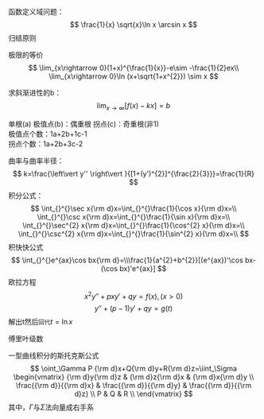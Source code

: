 函数定义域问题：
$$
\frac{1}{x} \sqrt{x}\ln x \arcsin x
$$
归结原则



极限的等价
$$
\lim_{x\rightarrow 0}(1+x)^{\frac{1}{x}}-e\sim -\frac{1}{2}ex\\
\lim_{x\rightarrow 0}\ln (x+\sqrt{1+x^{2}}) \sim x
$$


求斜渐进性的b：
$$\lim_{x\rightarrow \infty}[f(x)-kx]=b$$

单根(a)
极值点(b)：偶重根 
拐点(c)：奇重根(非1)  
极值点个数：1a+2b+1c-1  
拐点个数：1a+2b+3c-2  

曲率与曲率半径：
$$
k=\frac{\left\vert y'' \right\vert }{[1+(y')^{2}]^{\frac{2}{3}}}=\frac{1}{R}
$$
积分公式：
$$
\int_{}^{}\sec x{\rm d}x=\int_{}^{}\frac{1}{\cos x}{\rm d}x=\\
\int_{}^{}\csc x{\rm d}x=\int_{}^{}\frac{1}{\sin x}{\rm d}x=\\
\int_{}^{}\sec^{2} x{\rm d}x=\int_{}^{}\frac{1}{\cos^{2} x}{\rm d}x=\\
\int_{}^{}\csc^{2} x{\rm d}x=\int_{}^{}\frac{1}{\sin^{2} x}{\rm d}x=\\
$$
积快快公式
$$
\int_{}^{}e^{ax}\cos bx{\rm d}=\\\frac{1}{a^{2}+b^{2}}[(e^{ax})'\cos bx-(\cos bx)'e^{ax}]
$$
欧拉方程
$$
x^{2}y''+pxy'+qy=f(x),(x>0)
$$
$$
y''+(p-1)y'+qy=g(t)
$$
解出t然后`回代`$t=\ln x$


傅里叶级数

一型曲线积分的斯托克斯公式
$$
\oint_\Gamma P {\rm d}x+Q{\rm d}y+R{\rm d}z=\iint_\Sigma \begin{vmatrix}
    {\rm d}y{\rm d}z & {\rm d}z{\rm d}x & {\rm d}x{\rm d}y \\
    \frac{{\rm d}}{{\rm d}x} & \frac{{\rm d}}{{\rm d}y} & \frac{{\rm d}}{{\rm d}z} \\
    P & Q & R \\
\end{vmatrix}
$$
其中，$\Gamma$与$\Sigma$法向量成右手系